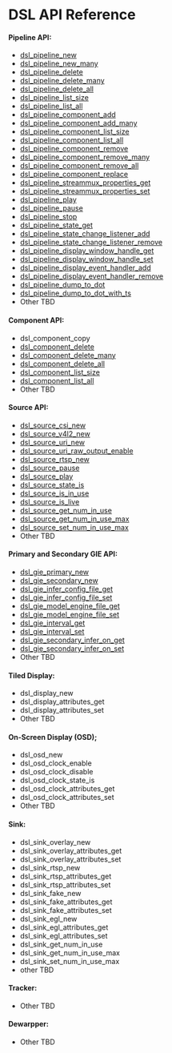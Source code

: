 # DSL API Reference

#### Pipeline API:
* [dsl_pipeline_new](/docs/api-pipeline.md#dsl_pipeline_new)
* [dsl_pipeline_new_many](/docs/api-pipeline.md#dsl_pipeline_new_many)
* [dsl_pipeline_delete](/docs/api-pipeline.md#dsl_pipeline_delete)
* [dsl_pipeline_delete_many](/docs/api-pipeline.md#dsl_pipeline_delete_many)
* [dsl_pipeline_delete_all](/docs/api-pipeline.md#dsl_pipeline_delete_all)
* [dsl_pipeline_list_size](/docs/api-pipeline.md#dsl_pipeline_list_size)
* [dsl_pipeline_list_all](/docs/api-pipeline.md#dsl_pipeline_list_all)
* [dsl_pipeline_component_add](/docs/api-pipeline.md#dsl_pipeline_component_add)
* [dsl_pipeline_component_add_many](/docs/api-pipeline.md#dsl_pipeline_component_add_many)
* [dsl_pipeline_component_list_size](/docs/api-pipeline.md#dsl_pipeline_components_list_size)
* [dsl_pipeline_component_list_all](/docs/api-pipeline.md#dsl_pipeline_components_list_all)
* [dsl_pipeline_component_remove](/docs/api-pipeline.md#dsl_pipeline_component_remove)
* [dsl_pipeline_component_remove_many](/docs/api-pipeline.md#dsl_pipeline_component_remove_many)
* [dsl_pipeline_component_remove_all](/docs/api-pipeline.md#dsl_pipeline_component_remove_all)
* [dsl_pipeline_component_replace](/docs/api-pipeline.md#dsl_pipeline_component_replace)
* [dsl_pipeline_streammux_properties_get](/docs/api-pipeline.md#dsl_pipeline_streammux_properties_get)
* [dsl_pipeline_streammux_properties_set](/docs/api-pipeline.md#dsl_pipeline_streammux_properties_set)
* [dsl_pipeline_play](/docs/api-pipeline.md#dsl_pipeline_play)
* [dsl_pipeline_pause](/docs/api-pipeline.md#dsl_pipeline_pause)
* [dsl_pipeline_stop](/docs/api-pipeline.md#dsl_pipeline_stop)
* [dsl_pipeline_state_get](/docs/api-pipeline.md#dsl_pipeline_state_get)
* [dsl_pipeline_state_change_listener_add](/docs/api-pipeline.md#dsl_pipeline_state_change_listener_add)
* [dsl_pipeline_state_change_listener_remove](/docs/api-pipeline.md#dsl_pipeline_state_change_listener_remove)
* [dsl_pipeline_display_window_handle_get](/docs/api-pipeline.md#dsl_pipeline_display_window_handle_get)
* [dsl_pipeline_display_window_handle_set](/docs/api-pipeline.md#dsl_pipeline_display_window_handle_set)
* [dsl_pipeline_display_event_handler_add](/docs/api-pipeline.md#dsl_pipeline_display_event_handler_add)
* [dsl_pipeline_display_event_handler_remove](/docs/api-pipeline.md#dsl_pipeline_display_event_handler_remove)
* [dsl_pipeline_dump_to_dot](/docs/api-pipeline.md#dsl_pipeline_dump_to_dot)
* [dsl_pipeline_dump_to_dot_with_ts](/docs/api-pipeline.md#dsl_pipeline_dump_to_dot_with_ts)
* Other TBD


#### Component API:
* dsl_component_copy
* [dsl_component_delete](/docs/api-component.md#dsl_component_delete)
* [dsl_component_delete_many](/docs/api-component.md#dsl_component_delete_many)
* [dsl_component_delete_all](/docs/api-component.md#dsl_component_delete_all)
* [dsl_component_list_size](/docs/api-component.md#dsl_component_list_size)
* [dsl_component_list_all](/docs/api-component.md#dsl_component_list_all)
* Other TBD


#### Source API:
* [dsl_source_csi_new](/docs/api-source.md#dsl_source_csi_new)
* [dsl_source_v4l2_new](/docs/api-source.md#dsl_source_v4l2_new)
* [dsl_source_uri_new](/docs/api-source.md#dsl_source_uri_new)
* [dsl_source_uri_raw_output_enable](/docs/api-source.md#dsl_source_uri_raw_output_enable)
* [dsl_source_rtsp_new](/docs/api-source.md#dsl_source_rtsp_new)
* [dsl_source_pause](/docs/api-source.md#dsl_source_pause)
* [dsl_source_play](/docs/api-source.md#dsl_source_play)
* [dsl_source_state_is](/docs/api-source.md#dsl_source_state_is)
* [dsl_source_is_in_use](/docs/api-source.md#dsl_source_is_in_use)
* [dsl_source_is_live](/docs/api-source.md#dsl_source_is_live)
* [dsl_source_get_num_in_use](/docs/api-source.md#dsl_source_get_num_in_use)
* [dsl_source_get_num_in_use_max](/docs/api-source.md#dsl_source_get_num_in_use_max)
* [dsl_source_set_num_in_use_max](/docs/api-source.md#dsl_source_set_num_in_use_max)
* Other TBD

#### Primary and Secondary GIE API:
* [dsl_gie_primary_new](#dsl_gie_primary_new)
* [dsl_gie_secondary_new](#dsl_gie_secondary_new)
* [dsl_gie_infer_config_file_get](#dsl_gie_infer_config_file_get)
* [dsl_gie_infer_config_file_set](#dsl_gie_infer_config_file_set)
* [dsl_gie_model_engine_file_get](#dsl_gie_model_engine_file_get)
* [dsl_gie_model_engine_file_set](#dsl_gie_model_engine_file_set)
* [dsl_gie_interval_get](#dsl_gie_interval_get)
* [dsl_gie_interval_set](#dsl_gie_interval_set)
* [dsl_gie_secondary_infer_on_get](#dsl_gie_secondary_infer_on_get)
* [dsl_gie_secondary_infer_on_set](#dsl_gie_secondary_infer_on_set)
* Other TBD

#### Tiled Display:
* dsl_display_new
* dsl_display_attributes_get
* dsl_display_attributes_set
* Other TBD

#### On-Screen Display (OSD);
* dsl_osd_new
* dsl_osd_clock_enable
* dsl_osd_clock_disable
* dsl_osd_clock_state_is
* dsl_osd_clock_attributes_get
* dsl_osd_clock_attributes_set
* Other TBD

#### Sink:
* dsl_sink_overlay_new
* dsl_sink_overlay_attributes_get
* dsl_sink_overlay_attributes_set
* dsl_sink_rtsp_new
* dsl_sink_rtsp_attributes_get
* dsl_sink_rtsp_attributes_set
* dsl_sink_fake_new
* dsl_sink_fake_attributes_get
* dsl_sink_fake_attributes_set
* dsl_sink_egl_new
* dsl_sink_egl_attributes_get
* dsl_sink_egl_attributes_set
* dsl_sink_get_num_in_use
* dsl_sink_get_num_in_use_max
* dsl_sink_set_num_in_use_max
* other TBD

#### Tracker:
* Other TBD

#### Dewarpper:
* Other TBD
